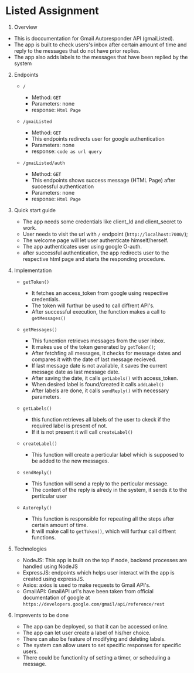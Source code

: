 # Listed Assignment

1. Overview
- This is doccumentation for Gmail Autoresponder API (gmaiListed).
- The app is built to check users's inbox after certain amount of time and reply to the messages that do not have prior replies.
- The app also adds labels to the messages that have been replied by the system

2. Endpoints
    - `/`
        - Method: `GET`
        - Parameters: none
        - response: `Html Page`
    
    - `/gmaiListed`
        - Method: `GET`
        - This endpoints redirects user for google authentication
        - Parameters: none
        - response: `code as url query`
   
    - `/gmaiListed/auth`
        - Method: `GET`
        - This endpoints shows success message (HTML Page) after successful authentication
        - Parameters: none
        - response: `Html Page`

3. Quick start guide
    - The app needs some credentials like client_Id and client_secret to work.
    - User needs to visit the url with `/` endpoint (`http://localhost:7000/`);
    - The welcome page will let user authenticate himself/herself.
    - The app authenticates user using google O-auth.
    - after successful authentication, the app redirects user to the respective html page and starts the responding procedure.

4. Implementation
    - `getToken()`
        - It fetches an access_token from google using respective credentials.
        - The token will furthur be used to call diffrent API's.
        - After successful execution, the function makes a call to `getMessages()`
    - `getMessages()`
        - This funcntion retrieves messages from the user inbox.
        - It makes use of the token generated by `getToken()`;
        - After fetchfing all messages, it checks for message dates and compares it with the date of last message recieved.
        - If last message date is not available, it saves the current message date as last message date.
        - After saving the date, it calls `getLabels()` with access_token.
        - When desired label is found/created it calls `addLabel()`
        - After labels are done, it calls `sendReply()` with necessary parameters.

    - `getLabels()`
        - this function retrieves all labels of the user to ckeck if the required label is present of not.
        - If it is not present it will call `createLabel()`

    - `createLabel()`
        - This function will create a perticular label which is supposed to be added to the new messages.
    
    - `sendReply()`
        - This function will send a reply to the perticular message.
        - The content of the reply is alredy in the system, it sends it to the perticular user

    - `Autoreply()`
        - This function is responsible for repeating all the steps after certain amount of time.
        - It will make call to `getToken()`, which will furthur call diffrent functions.

5. Technologies
    - NodeJS: This app is built on the top if node, backend processes are handled using NodeJS
    - ExpressJS: endpoints which helps user interact with the app is created using expressJS.
    - Axios: axios is used to make requests to Gmail API's.
    - GmailAPI: GmailAPI url's have been taken from official documentation of google at `https://developers.google.com/gmail/api/reference/rest`

6. Imprevents to be done
    - The app can be deployed, so that it can be accessed online.
    - The app can let user create a label of his/her choice.
    - There can also be feature of modifying and deleting labels.
    - The system can allow users to set specific responses for specific users.
    - There could be functionlity of setting a timer, or scheduling a message.